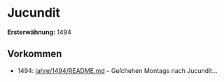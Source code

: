 # Jucundit

**Ersterwähnung:** 1494

## Vorkommen
- 1494: [jahre/1494/README.md](../jahre/1494/README.md) – Geſchehen Montags nach
Jucundit...
